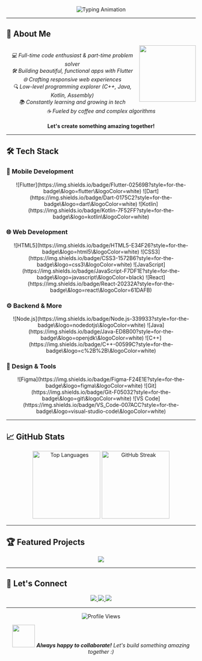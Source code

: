 <!-- GitHub README for Haseeb Tariq -->

<div align="center">
  <img src="https://readme-typing-svg.demolab.com?font=Fira+Code&size=30&duration=3000&pause=500&color=5D3FD3&center=true&vCenter=true&width=600&lines=Hi+%F0%9F%91%8B%2C+I'm+Haseeb+Tariq;Flutter+App+Developer;Full+Stack+Web+Developer;UI%2FUX+Enthusiast" alt="Typing Animation" />
</div>

---

## 🚀 About Me

<p align="center">
  <img align="right" src="https://media.giphy.com/media/M9gbBd9nbDrOTu1Mqx/giphy.gif" width="150" />
  <br>
  <em>💻 Full-time code enthusiast & part-time problem solver</em><br>
  <em>🛠️ Building beautiful, functional apps with Flutter</em><br>
  <em>🌐 Crafting responsive web experiences</em><br>
  <em>🔍 Low-level programming explorer (C++, Java, Kotlin, Assembly)</em><br>
  <em>📚 Constantly learning and growing in tech</em><br>
  <em>☕ Fueled by coffee and complex algorithms</em><br><br>
  <strong>Let's create something amazing together!</strong>
</p>

---

## 🛠️ Tech Stack

### 📱 Mobile Development

<p align="center">
  ![Flutter](https://img.shields.io/badge/Flutter-02569B?style=for-the-badge\&logo=flutter\&logoColor=white)
  ![Dart](https://img.shields.io/badge/Dart-0175C2?style=for-the-badge\&logo=dart\&logoColor=white)
  ![Kotlin](https://img.shields.io/badge/Kotlin-7F52FF?style=for-the-badge\&logo=kotlin\&logoColor=white)
</p>

### 🌐 Web Development

<p align="center">
  ![HTML5](https://img.shields.io/badge/HTML5-E34F26?style=for-the-badge\&logo=html5\&logoColor=white)
  ![CSS3](https://img.shields.io/badge/CSS3-1572B6?style=for-the-badge\&logo=css3\&logoColor=white)
  ![JavaScript](https://img.shields.io/badge/JavaScript-F7DF1E?style=for-the-badge\&logo=javascript\&logoColor=black)
  ![React](https://img.shields.io/badge/React-20232A?style=for-the-badge\&logo=react\&logoColor=61DAFB)
</p>

### ⚙️ Backend & More

<p align="center">
  ![Node.js](https://img.shields.io/badge/Node.js-339933?style=for-the-badge\&logo=nodedotjs\&logoColor=white)
  ![Java](https://img.shields.io/badge/Java-ED8B00?style=for-the-badge\&logo=openjdk\&logoColor=white)
  ![C++](https://img.shields.io/badge/C++-00599C?style=for-the-badge\&logo=c%2B%2B\&logoColor=white)
</p>

### 🎨 Design & Tools

<p align="center">
  ![Figma](https://img.shields.io/badge/Figma-F24E1E?style=for-the-badge\&logo=figma\&logoColor=white)
  ![Git](https://img.shields.io/badge/Git-F05032?style=for-the-badge\&logo=git\&logoColor=white)
  ![VS Code](https://img.shields.io/badge/VS_Code-007ACC?style=for-the-badge\&logo=visual-studio-code\&logoColor=white)
</p>

---

## 📈 GitHub Stats

<div align="center">
  <img height="180em" src="https://github-readme-stats.vercel.app/api/top-langs/?username=haseebawan45&layout=compact&langs_count=8&theme=radical" alt="Top Languages" />
  <img height="180em" src="https://github-readme-streak-stats.herokuapp.com/?user=haseebawan45&theme=radical" alt="GitHub Streak" />
</div>

---

## 🏆 Featured Projects

<p align="center">
  <a href="https://github.com/haseebawan45/Specialist_Doctors">
    <img align="center" src="https://github-readme-stats.vercel.app/api/pin/?username=haseebawan45&repo=Specialist_Doctors&theme=radical" />
  </a>
</p>

---

## 🌟 Let's Connect

<p align="center">
  <a href="https://www.linkedin.com/in/haseeb-awan-7307582a4/">
    <img src="https://img.shields.io/badge/LinkedIn-0077B5?style=for-the-badge&logo=linkedin&logoColor=white" />
  </a>
  <a href="mailto:haseebawang4545@gmail.com">
    <img src="https://img.shields.io/badge/Gmail-D14836?style=for-the-badge&logo=gmail&logoColor=white" />
  </a>
  <a href="#">
    <img src="https://img.shields.io/badge/Portfolio-%23000000.svg?style=for-the-badge&logo=firefox&logoColor=#FF7139" />
  </a>
</p>

---

<div align="center">
  <img src="https://komarev.com/ghpvc/?username=haseebawan45&label=Profile%20views&color=0e75b6&style=flat" alt="Profile Views" />
</div>

<p align="center">
  <img src="https://media.giphy.com/media/LnQjpWaON8nhr21vNW/giphy.gif" width="60"> 
  <em><b>Always happy to collaborate!</b> Let's build something amazing together :)</em>
</p>

